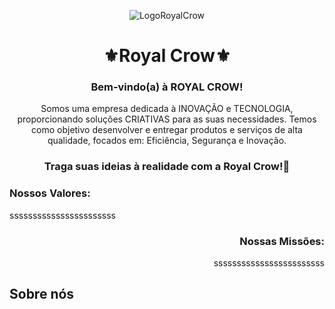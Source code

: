 

<p align="center">
  <img src="https://github.com/user-attachments/assets/4053be3a-33b8-4379-a0a2-1808909e9619" alt="LogoRoyalCrow" />
</p>
<h1 align="center">⚜Royal Crow⚜</h1>

<h3 align="center">Bem-vindo(a) à ROYAL CROW!</h3>
<p align="center">Somos uma empresa dedicada à INOVAÇÃO e TECNOLOGIA, proporcionando soluções CRIATIVAS para as suas necessidades. Temos como objetivo desenvolver e entregar produtos e serviços de alta qualidade, focados em: Eficiência, Segurança e Inovação.</p>

<h3 align="center">Traga suas ideias à realidade com a Royal Crow!👑</h3> 

<h3 align="left">
 Nossos Valores: 
</h3>
<p align="left">sssssssssssssssssssssss</p>

<h3 align="right">
  Nossas Missões:
</h3>
<p align="right">ssssssssssssssssssssssss</p>

## Sobre nós
